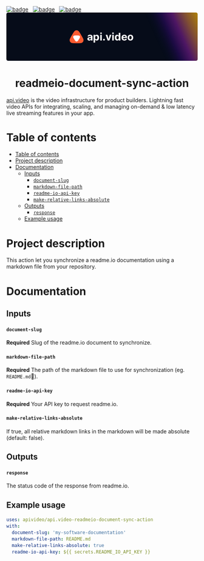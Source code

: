 [![badge](https://img.shields.io/twitter/follow/api_video?style=social)](https://twitter.com/intent/follow?screen_name=api_video) &nbsp; [![badge](https://img.shields.io/github/stars/apivideo/api.video-readmeio-document-sync-action?style=social)](https://github.com/apivideo/api.video-readmeio-document-sync-action) &nbsp; [![badge](https://img.shields.io/discourse/topics?server=https%3A%2F%2Fcommunity.api.video)](https://community.api.video)
![](https://github.com/apivideo/.github/blob/main/assets/apivideo_banner.png)
<h1 align="center">readmeio-document-sync-action</h1>

[api.video](https://api.video) is the video infrastructure for product builders. Lightning fast video APIs for integrating, scaling, and managing on-demand & low latency live streaming features in your app.

# Table of contents

- [Table of contents](#table-of-contents)
- [Project description](#project-description)
- [Documentation](#documentation)
  - [Inputs](#inputs)
      - [`document-slug`](#document-slug)
      - [`markdown-file-path`](#markdown-file-path)
      - [`readme-io-api-key`](#readme-io-api-key)
      - [`make-relative-links-absolute`](#make-relative-links-absolute)
  - [Outputs](#outputs)
      - [`response`](#response)
  - [Example usage](#example-usage)

# Project description

This action let you synchronize a readme.io documentation using a markdown file from your repository.

# Documentation

## Inputs

#### `document-slug`

**Required** Slug of the readme.io document to synchronize.

#### `markdown-file-path`

**Required** The path of the markdown file to use for synchronization (eg. `README.md`).

#### `readme-io-api-key`

**Required** Your API key to request readme.io.

#### `make-relative-links-absolute`

If true, all relative markdown links in the markdown will be made absolute (default: false).

## Outputs

#### `response`

The status code of the response from readme.io.

## Example usage

```yml
uses: apivideo/api.video-readmeio-document-sync-action
with:
  document-slug: 'my-software-documentation'
  markdown-file-path: README.md
  make-relative-links-absolute: true
  readme-io-api-key: ${{ secrets.README_IO_API_KEY }}
```
